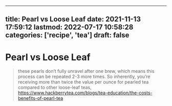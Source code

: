 
---
title: Pearl vs Loose Leaf
date: 2021-11-13 17:59:12
lastmod: 2022-07-17 10:58:28
categories: ['recipe', 'tea']
draft: false
---


# Pearl vs Loose Leaf
>  these pearls don’t fully unravel after one brew, which means this process can be repeated 2-3 more times. So inherently, you’re receiving more than twice the value per ounce for pearled tea compared to other loose-leaf teas,
https://www.hackberrytea.com/blogs/tea-education/the-costs-benefits-of-pearl-tea

<!-- #public #recipe #tea -->

<!-- {BearID:9C40F8A1-6115-4CF4-B7E8-2372C9983052-13691-00009410F4BB82F6} -->
